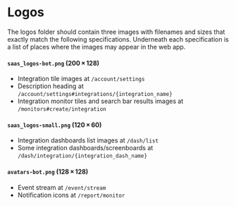 # Logos

The logos folder should contain three images with filenames and sizes that exactly match the following specifications. Underneath each specification is a list of places where the images may appear in the web app.

#### `saas_logos-bot.png` (200 × 128)

- Integration tile images at `/account/settings`
- Description heading at `/account/settings#integrations/{integration_name}`
- Integration monitor tiles and search bar results images at `/monitors#create/integration`

#### `saas_logos-small.png` (120 × 60)

- Integration dashboards list images at `/dash/list`
- Some integration dashboards/screenboards at `/dash/integration/{integration_dash_name}`

#### `avatars-bot.png` (128 × 128)

- Event stream at `/event/stream`
- Notification icons at `/report/monitor`
